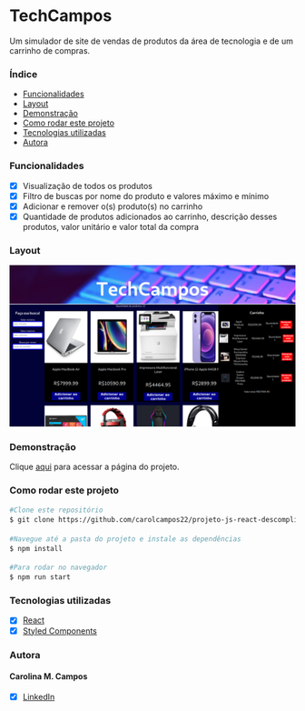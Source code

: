 # TechCampos


Um simulador de site de vendas de produtos da área de tecnologia e de um carrinho de compras.

### Índice

- <a href="#funcionalidades">Funcionalidades</a>
- <a href="#layout">Layout</a>
- <a href="#demonstração">Demonstração</a>
- <a href="#como-rodar-este-projeto">Como rodar este projeto</a>
- <a href="#tecnologias-utilizadas">Tecnologias utilizadas</a>
- <a href="#autora">Autora</a>

### Funcionalidades
- [x] Visualização de todos os produtos
- [x] Filtro de buscas por nome do produto e valores máximo e mínimo
- [x] Adicionar e remover o(s) produto(s) no carrinho
- [x] Quantidade de produtos adicionados ao carrinho, descrição desses produtos, valor unitário e valor total da compra

### Layout
![](./src/assets/layout.png)
### Demonstração
Clique [aqui](https://techno-campos.surge.sh/) para acessar a página do projeto.
### Como rodar este projeto
```bash
#Clone este repositório
$ git clone https://github.com/carolcampos22/projeto-js-react-descomplica

#Navegue até a pasta do projeto e instale as dependências
$ npm install

#Para rodar no navegador
$ npm run start

```

### Tecnologias utilizadas 
- [x] [React](https://pt-br.react.dev/)
- [x] [Styled Components](https://styled-components.com/docs)

### Autora

<h4>Carolina M. Campos</h4>

- [x] [LinkedIn](https://www.linkedin.com/in/dev-carolina-mendes/)
